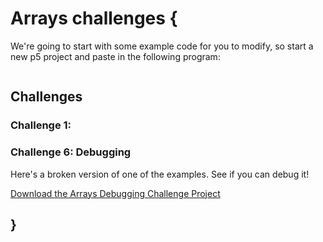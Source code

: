 # Arrays challenges {
   
We're going to start with some example code for you to modify, so start a new p5 project and paste in the following program:

```javascript

```
    
## Challenges


### Challenge 1: 

### Challenge 6: Debugging

Here's a broken version of one of the examples. See if you can debug it!

[Download the Arrays Debugging Challenge Project](./arrays-debugging-challenge.zip)
    
## }